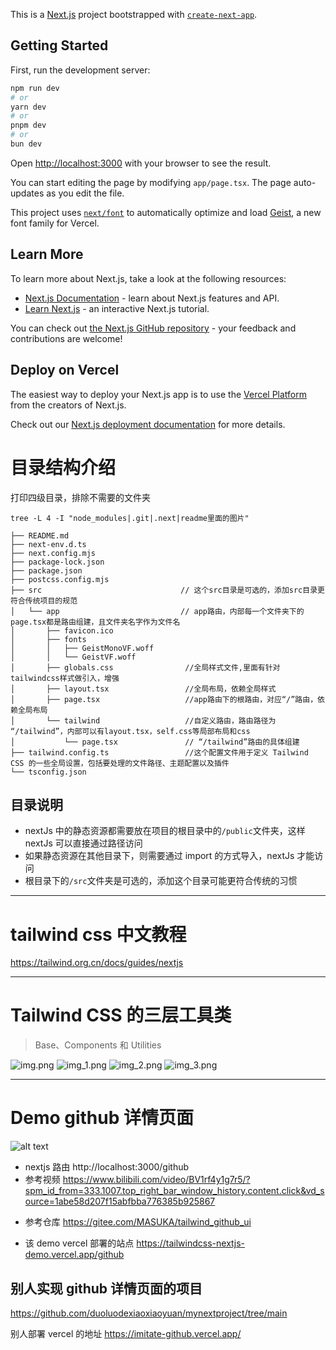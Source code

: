 This is a [Next.js](https://nextjs.org) project bootstrapped with [`create-next-app`](https://nextjs.org/docs/app/api-reference/cli/create-next-app).

## Getting Started

First, run the development server:

```bash
npm run dev
# or
yarn dev
# or
pnpm dev
# or
bun dev
```

Open [http://localhost:3000](http://localhost:3000) with your browser to see the result.

You can start editing the page by modifying `app/page.tsx`. The page auto-updates as you edit the file.

This project uses [`next/font`](https://nextjs.org/docs/app/building-your-application/optimizing/fonts) to automatically optimize and load [Geist](https://vercel.com/font), a new font family for Vercel.

## Learn More

To learn more about Next.js, take a look at the following resources:

- [Next.js Documentation](https://nextjs.org/docs) - learn about Next.js features and API.
- [Learn Next.js](https://nextjs.org/learn) - an interactive Next.js tutorial.

You can check out [the Next.js GitHub repository](https://github.com/vercel/next.js) - your feedback and contributions are welcome!

## Deploy on Vercel

The easiest way to deploy your Next.js app is to use the [Vercel Platform](https://vercel.com/new?utm_medium=default-template&filter=next.js&utm_source=create-next-app&utm_campaign=create-next-app-readme) from the creators of Next.js.

Check out our [Next.js deployment documentation](https://nextjs.org/docs/app/building-your-application/deploying) for more details.

# 目录结构介绍

打印四级目录，排除不需要的文件夹

```shell
tree -L 4 -I "node_modules|.git|.next|readme里面的图片"
```

```shell
├── README.md
├── next-env.d.ts
├── next.config.mjs
├── package-lock.json
├── package.json
├── postcss.config.mjs
├── src                               // 这个src目录是可选的，添加src目录更符合传统项目的规范
│   └── app                           // app路由，内部每一个文件夹下的page.tsx都是路由组建，且文件夹名字作为文件名
│       ├── favicon.ico
│       ├── fonts
│       │   ├── GeistMonoVF.woff
│       │   └── GeistVF.woff
│       ├── globals.css                //全局样式文件,里面有针对tailwindcss样式做引入，增强
│       ├── layout.tsx                 //全局布局，依赖全局样式
│       ├── page.tsx                   //app路由下的根路由，对应“/”路由，依赖全局布局
│       └── tailwind                   //自定义路由，路由路径为 “/tailwind”，内部可以有layout.tsx，self.css等局部布局和css
│           └── page.tsx               // “/tailwind”路由的具体组建
├── tailwind.config.ts                 //这个配置文件用于定义 Tailwind CSS 的一些全局设置，包括要处理的文件路径、主题配置以及插件
└── tsconfig.json

```

## 目录说明

- nextJs 中的静态资源都需要放在项目的根目录中的`/public`文件夹，这样 nextJs 可以直接通过路径访问
- 如果静态资源在其他目录下，则需要通过 import 的方式导入，nextJs 才能访问
- 根目录下的`/src`文件夹是可选的，添加这个目录可能更符合传统的习惯

---

# tailwind css 中文教程

https://tailwind.org.cn/docs/guides/nextjs

---

# Tailwind CSS 的三层工具类

> Base、Components 和 Utilities

![img.png](readme里面的图片/img.png)
![img_1.png](readme里面的图片/img_1.png)
![img_2.png](readme里面的图片/img_2.png)
![img_3.png](readme里面的图片/img_3.png)

---

# Demo github 详情页面

![alt text](image.png)

- nextjs 路由
  http://localhost:3000/github
- 参考视频
  https://www.bilibili.com/video/BV1rf4y1g7r5/?spm_id_from=333.1007.top_right_bar_window_history.content.click&vd_source=1abe58d207f15abfbba776385b925867

* 参考仓库
  https://gitee.com/MASUKA/tailwind_github_ui

* 该 demo vercel 部署的站点 https://tailwindcss-nextjs-demo.vercel.app/github

## 别人实现 github 详情页面的项目

https://github.com/duoluodexiaoxiaoyuan/mynextproject/tree/main

别人部署 vercel 的地址 https://imitate-github.vercel.app/
